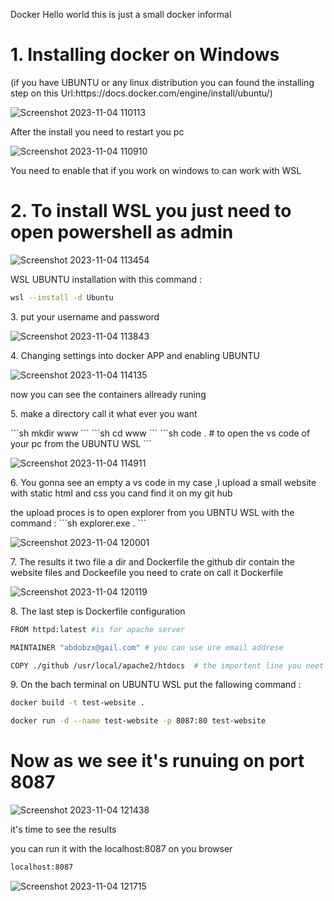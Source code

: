 Docker
Hello world this is just a small docker informal

<h1>1. Installing docker on Windows </h1> 
<p>(if you have UBUNTU or any linux distribution you can found the installing step on this Url:https://docs.docker.com/engine/install/ubuntu/)</p>

![Screenshot 2023-11-04 110113](https://github.com/abdobzx/docker/assets/61870589/0331b5ff-84d0-44f1-a886-390d10d6eafc)

<p>After the install you need to restart you pc </p>



![Screenshot 2023-11-04 110910](https://github.com/abdobzx/docker/assets/61870589/57fb511d-54ed-472c-ac13-636482673ce7)

<p>You need to enable that if you work on windows to can work with WSL</p>

<h1>2. To install WSL you just need to open powershell as admin </h1>


![Screenshot 2023-11-04 113454](https://github.com/abdobzx/docker/assets/61870589/07678112-3912-46b5-8c48-45c4580b4d25)

<p>WSL UBUNTU installation with this command :</p>

```sh
wsl --install -d Ubuntu
```

<p>3. put your username and password </p>

![Screenshot 2023-11-04 113843](https://github.com/abdobzx/docker/assets/61870589/6c57657a-5403-40e7-a8e8-6eb61813f8ab)



<p>4. Changing settings into docker APP and enabling UBUNTU </p>

![Screenshot 2023-11-04 114135](https://github.com/abdobzx/docker/assets/61870589/4afc2b30-4e8a-4cac-8d07-1439b8b3e581)

<p>now you can see the containers allready runing  </p>


<p>5. make a directory call it what ever you want </p>
```sh
mkdir www
```
```sh
cd www 
```
```sh
code .  # to open the vs code of your pc from the UBUNTU WSL
```

![Screenshot 2023-11-04 114911](https://github.com/abdobzx/docker/assets/61870589/12570d5b-e31e-4f4a-a2cd-a55793c3a459)
<p>6. You gonna see an empty a vs code in my case ,I upload a small website with static html and css you cand find it on my git hub </p>
the upload proces is to open explorer from you UBNTU WSL with the command :
```sh
explorer.exe .
```


![Screenshot 2023-11-04 120001](https://github.com/abdobzx/docker/assets/61870589/d51ca243-0112-443b-b42a-f7bbdafdc284)

<p>7. The results it two file a dir and Dockerfile the github dir contain the website files and Dockeefile you need to crate on call it Dockerfile </p>


![Screenshot 2023-11-04 120119](https://github.com/abdobzx/docker/assets/61870589/7226ee86-af1e-4502-ab6f-92e3de8bdcf7)


<p>8. The last step is Dockerfile configuration </p>

```sh
FROM httpd:latest #is for apache server

MAINTAINER "abdobzx@gail.com" # you can use ure email addrese

COPY ./github /usr/local/apache2/htdocs  # the importent line you neet to put you website files path first (like ./github) and the other path is for htdocs to host you files 
```

<p>9. On the bach terminal on UBUNTU WSL put the fallowing command :</p>

```sh
docker build -t test-website .
```


```sh
docker run -d --name test-website -p 8087:80 test-website
```
<h1> Now as we see it's runuing on port 8087 </h1>



![Screenshot 2023-11-04 121438](https://github.com/abdobzx/docker/assets/61870589/8cd98a81-1132-4417-9764-66fbd27e1f91)



<p> it's time to see the results </p>

you can run it with the localhost:8087 on you browser
```sh 
localhost:8087 
```

![Screenshot 2023-11-04 121715](https://github.com/abdobzx/docker/assets/61870589/335299c6-e3a1-4ad5-a09e-e7df265dbc89)

